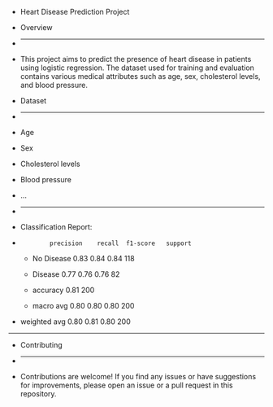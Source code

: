 - Heart Disease Prediction Project
- Overview
- ____________________
- This project aims to predict the presence of heart disease in patients using logistic regression. The dataset used for training and evaluation contains various medical attributes such as age, sex, cholesterol levels, and blood pressure.

- Dataset
- _____________________
- Age
- Sex
- Cholesterol levels
- Blood pressure
- ...
- ______________________________________________________________
- Classification Report:
-             precision    recall  f1-score   support

  -  No Disease       0.83      0.84      0.84       118
  -    Disease       0.77      0.76      0.76        82

  -  accuracy                           0.81       200
  -  macro avg       0.80      0.80      0.80       200
-  weighted avg       0.80      0.81      0.80       200
_______________________________________________________________
- Contributing
- _________________
- Contributions are welcome! If you find any issues or have suggestions for improvements, please open an issue or a pull request in this repository.
